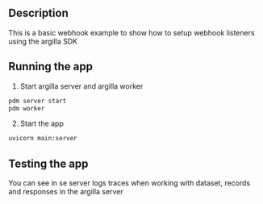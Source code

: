 ## Description

This is a basic webhook example to show how to setup webhook listeners  using the argilla SDK

## Running the app

1. Start argilla server and argilla worker
```bash
pdm server start
pdm worker
```

2. Start the app
```bash
uvicorn main:server
```

## Testing the app

You can see in se server logs traces when working with dataset, records and responses in the argilla server
